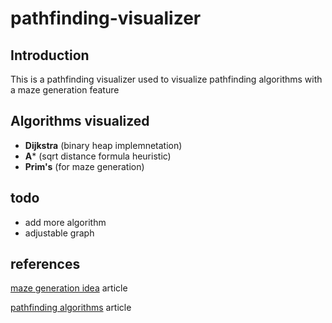 # pathfinding-visualizer

## Introduction 
This is a pathfinding visualizer used to visualize pathfinding algorithms with a maze generation feature 

## Algorithms visualized 
- **Dijkstra**   (binary heap implemnetation)
- **A***   (sqrt distance formula heuristic) 
- **Prim's**   (for maze generation)

## todo
- add more algorithm 
- adjustable graph

## references 

[maze generation idea](https://en.wikipedia.org/wiki/Maze_generation_algorithm) article

[pathfinding algorithms](https://en.wikipedia.org/wiki/Pathfinding) article 

